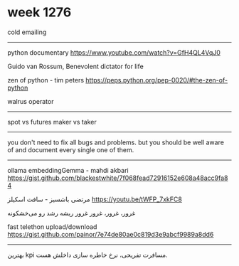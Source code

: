# week 1276
cold emailing

---

python documentary
https://www.youtube.com/watch?v=GfH4QL4VqJ0

Guido van Rossum, Benevolent dictator for life

zen of python - tim peters
https://peps.python.org/pep-0020/#the-zen-of-python

walrus operator

---

spot vs futures
maker vs taker

---

you don't need to fix all bugs and problems.
but you should be well aware of and document every single one of them.

---

ollama embeddingGemma - mahdi akbari
https://gist.github.com/blackestwhite/7f068fead72916152e608a48acc9fa84

مرتضی باشسیز - سافت اسکیلز
https://youtu.be/tWFP_7xkFC8

غرور، غرور، غرور
غرور ریشه رشد رو می‌خشکونه

fast telethon upload/download
https://gist.github.com/painor/7e74de80ae0c819d3e9abcf9989a8dd6

---

بهترین kpi مسافرت تفریحی، نرخ خاطره سازی داخلش هست.